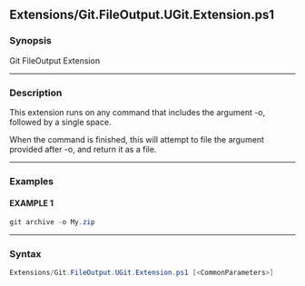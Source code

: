 
Extensions/Git.FileOutput.UGit.Extension.ps1
--------------------------------------------




### Synopsis
Git FileOutput Extension



---


### Description

This extension runs on any command that includes the argument -o, followed by a single space.

When the command is finished, this will attempt to file the argument provided after -o, and return it as a file.



---


### Examples
#### EXAMPLE 1
```PowerShell
git archive -o My.zip
```



---


### Syntax
```PowerShell
Extensions/Git.FileOutput.UGit.Extension.ps1 [<CommonParameters>]
```




